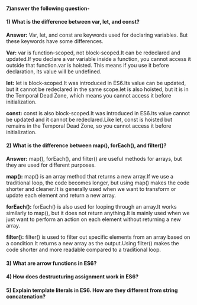  
#### 7)answer the following question-


#### 1) What is the difference between var, let, and const?

  **Answer:** Var, let, and const are keywords used for declaring variables. But these keywords have some differences.

  **Var:** var is function-scoped, not block-scoped.It can be redeclared and updated.If you declare a var variable inside a function, you cannot access it outside that function.var is hoisted. This means if you use it before declaration, its value will be undefined.

  **let:** let is block-scoped.It was introduced in ES6.Its value can be updated, but it cannot be redeclared in the same scope.let is also hoisted, but it is in the Temporal Dead Zone, which means you cannot access it before initialization.

  **const:** const is also block-scoped.It was introduced in ES6.Its value cannot be updated and it cannot be redeclared.Like let, const is hoisted but remains in the Temporal Dead Zone, so you cannot access it before initialization.


#### 2) What is the difference between map(), forEach(), and filter()? 

**Answer:** map(), forEach(), and filter() are useful methods for arrays, but they are used for different purposes.

**map():** map() is an array method that returns a new array.If we use a traditional loop, the code becomes longer, but using map() makes the code shorter and cleaner.It is generally used when we want to transform or update each element and return a new array.

**forEach():** forEach() is also used for looping through an array.It works similarly to map(), but it does not return anything.It is mainly used when we just want to perform an action on each element without returning a new array.

**filter():** filter() is used to filter out specific elements from an array based on a condition.It returns a new array as the output.Using filter() makes the code shorter and more readable compared to a traditional loop.

#### 3) What are arrow functions in ES6?

#### 4) How does destructuring assignment work in ES6?

#### 5) Explain template literals in ES6. How are they different from string concatenation?

